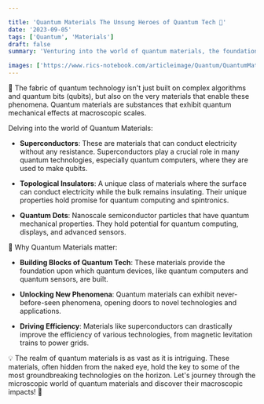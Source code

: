 ```yaml
---

title: 'Quantum Materials The Unsung Heroes of Quantum Tech 💎'
date: '2023-09-05'
tags: ['Quantum', 'Materials']
draft: false
summary: 'Venturing into the world of quantum materials, the foundational elements driving quantum technological advancements!'

images: ['https://www.rics-notebook.com/articleimage/Quantum/QuantumMaterials.webp']
---
```


💎 The fabric of quantum technology isn't just built on complex algorithms and quantum bits (qubits), but also on the very materials that enable these phenomena. Quantum materials are substances that exhibit quantum mechanical effects at macroscopic scales.

Delving into the world of Quantum Materials:

- **Superconductors**: These are materials that can conduct electricity without any resistance. Superconductors play a crucial role in many quantum technologies, especially quantum computers, where they are used to make qubits.

- **Topological Insulators**: A unique class of materials where the surface can conduct electricity while the bulk remains insulating. Their unique properties hold promise for quantum computing and spintronics.

- **Quantum Dots**: Nanoscale semiconductor particles that have quantum mechanical properties. They hold potential for quantum computing, displays, and advanced sensors.

🔬 Why Quantum Materials matter:

- **Building Blocks of Quantum Tech**: These materials provide the foundation upon which quantum devices, like quantum computers and quantum sensors, are built.

- **Unlocking New Phenomena**: Quantum materials can exhibit never-before-seen phenomena, opening doors to novel technologies and applications.

- **Driving Efficiency**: Materials like superconductors can drastically improve the efficiency of various technologies, from magnetic levitation trains to power grids.

💡 The realm of quantum materials is as vast as it is intriguing. These materials, often hidden from the naked eye, hold the key to some of the most groundbreaking technologies on the horizon. Let's journey through the microscopic world of quantum materials and discover their macroscopic impacts! 🌌
